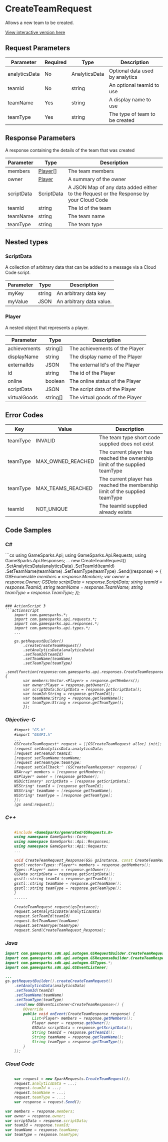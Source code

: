 
# CreateTeamRequest


Allows a new team to be created.


<a href="https://api.gamesparks.net/#createteamrequest" target="_gsapi">View interactive version here</a>

## Request Parameters

Parameter | Required | Type | Description
--------- | -------- | ---- | -----------
analyticsData | No | AnalyticsData | Optional data used by analytics
teamId | No | string | An optional teamId to use
teamName | Yes | string | A display name to use
teamType | Yes | string | The type of team to be created

## Response Parameters


A response containing the details of the team that was created

Parameter | Type | Description
--------- | ---- | -----------
members | [Player[]](#player) | The team members
owner | [Player](#player) | A summary of the owner
scriptData | ScriptData | A JSON Map of any data added either to the Request or the Response by your Cloud Code
teamId | string | The Id of the team
teamName | string | The team name
teamType | string | The team type

## Nested types

### ScriptData

A collection of arbitrary data that can be added to a message via a Cloud Code script.

Parameter | Type | Description
--------- | ---- | -----------
myKey | string | An arbitrary data key
myValue | JSON | An arbitrary data value.

### Player

A nested object that represents a player.

Parameter | Type | Description
--------- | ---- | -----------
achievements | string[] | The achievements of the Player
displayName | string | The display name of the Player
externalIds | JSON | The external Id's of the Player
id | string | The id of the Player
online | boolean | The online status of the Player
scriptData | JSON | The script data of the Player
virtualGoods | string[] | The virtual goods of the Player

## Error Codes

Key | Value | Description
--------- | ----------- | -----------
teamType | INVALID | The team type short code supplied does not exist
teamType | MAX_OWNED_REACHED | The current player has reached the ownership limit of the supplied teamType
teamType | MAX_TEAMS_REACHED | The current player has reached the membership limit of the supplied teamType
teamId | NOT_UNIQUE | The teamId supplied already exists

## Code Samples

<h3>C#</h3>
```cs
	using GameSparks.Api;
	using GameSparks.Api.Requests;
	using GameSparks.Api.Responses;
	...
	new CreateTeamRequest()
		.SetAnalyticsData(analyticsData)
		.SetTeamId(teamId)
		.SetTeamName(teamName)
		.SetTeamType(teamType)
		.Send((response) => {
		GSEnumerable<var> members = response.Members; 
		var owner = response.Owner; 
		GSData scriptData = response.ScriptData; 
		string teamId = response.TeamId; 
		string teamName = response.TeamName; 
		string teamType = response.TeamType; 
		});

```

### ActionScript 3
```actionscript
	import com.gamesparks.*;
	import com.gamesparks.api.requests.*;
	import com.gamesparks.api.responses.*;
	import com.gamesparks.api.types.*;
	...
	
	gs.getRequestBuilder()
	    .createCreateTeamRequest()
		.setAnalyticsData(analyticsData)
		.setTeamId(teamId)
		.setTeamName(teamName)
		.setTeamType(teamType)
		.send(function(response:com.gamesparks.api.responses.CreateTeamResponse):void {
		var members:Vector.<Player> = response.getMembers(); 
		var owner:Player = response.getOwner(); 
		var scriptData:ScriptData = response.getScriptData(); 
		var teamId:String = response.getTeamId(); 
		var teamName:String = response.getTeamName(); 
		var teamType:String = response.getTeamType(); 
		});

```

### Objective-C
```objectivec
	#import "GS.h"
	#import "GSAPI.h"
	...
	GSCreateTeamRequest* request = [[GSCreateTeamRequest alloc] init];
	[request setAnalyticsData:analyticsData;
	[request setTeamId:teamId;
	[request setTeamName:teamName;
	[request setTeamType:teamType;
	[request setCallback:^ (GSCreateTeamResponse* response) {
	NSArray* members = [response getMembers]; 
	GSPlayer* owner = [response getOwner]; 
	NSDictionary* scriptData = [response getScriptData]; 
	NSString* teamId = [response getTeamId]; 
	NSString* teamName = [response getTeamName]; 
	NSString* teamType = [response getTeamType]; 
	}];
	[gs send:request];

```

### C++
```cpp

	#include <GameSparks/generated/GSRequests.h>
	using namespace GameSparks::Core;
	using namespace GameSparks::Api::Responses;
	using namespace GameSparks::Api::Requests;
	...
	
	void CreateTeamRequest_Response(GS& gsInstance, const CreateTeamResponse& response) {
	gsstl:vector<Types::Player*> members = response.getMembers(); 
	Types::Player* owner = response.getOwner(); 
	GSData scriptData = response.getScriptData(); 
	gsstl::string teamId = response.getTeamId(); 
	gsstl::string teamName = response.getTeamName(); 
	gsstl::string teamType = response.getTeamType(); 
	}
	......
	
	CreateTeamRequest request(gsInstance);
	request.SetAnalyticsData(analyticsData)
	request.SetTeamId(teamId)
	request.SetTeamName(teamName)
	request.SetTeamType(teamType)
	request.Send(CreateTeamRequest_Response);
```

### Java
```java
import com.gamesparks.sdk.api.autogen.GSRequestBuilder.CreateTeamRequest;
import com.gamesparks.sdk.api.autogen.GSResponseBuilder.CreateTeamResponse;
import com.gamesparks.sdk.api.autogen.GSTypes.*;
import com.gamesparks.sdk.api.GSEventListener;

...
gs.getRequestBuilder().createCreateTeamRequest()
	.setAnalyticsData(analyticsData)
	.setTeamId(teamId)
	.setTeamName(teamName)
	.setTeamType(teamType)
	.send(new GSEventListener<CreateTeamResponse>() {
		@Override
		public void onEvent(CreateTeamResponse response) {
			List<Player> members = response.getMembers(); 
			Player owner = response.getOwner(); 
			GSData scriptData = response.getScriptData(); 
			String teamId = response.getTeamId(); 
			String teamName = response.getTeamName(); 
			String teamType = response.getTeamType(); 
		}
	});

```

### Cloud Code
```javascript

	var request = new SparkRequests.CreateTeamRequest();
	request.analyticsData = ...;
	request.teamId = ...;
	request.teamName = ...;
	request.teamType = ...;
	var response = request.Send();
	
var members = response.members; 
var owner = response.owner; 
var scriptData = response.scriptData; 
var teamId = response.teamId; 
var teamName = response.teamName; 
var teamType = response.teamType; 
```


